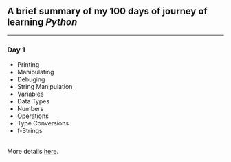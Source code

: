 ## A brief summary of my 100 days of journey of learning _Python_  

***  

### Day 1  
- Printing  
- Manipulating  
- Debuging  
- String Manipulation  
- Variables  
- Data Types  
- Numbers  
- Operations  
- Type Conversions  
- f-Strings  

&nbsp;  
More details [here](Day1/Day1.md).  

#  